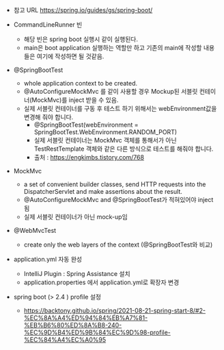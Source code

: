 * 참고 URL https://spring.io/guides/gs/spring-boot/

* CommandLineRunner 빈
  - 해당 빈은 spring boot 실행시 같이 실행된다.
  - main은 boot application 실행하는 역할만 하고 기존의 main에 작성할 내용들은 여기에 작성하면 될 것같음. 

* @SpringBootTest
  - whole application context to be created.
  - @AutoConfigureMockMvc 를 같이 사용할 경우 Mockup된 서블릿 컨테이너(MockMvc)를 inject 받을 수 있음.
  - 실제 서블릿 컨테이너를 구동 후 테스트 하기 위해서는 webEnvironment값을 변경해 줘야 합니다.
    - @SpringBootTest(webEnvironment = SpringBootTest.WebEnvironment.RANDOM_PORT)
    - 실제 서블릿 컨테이너는 MockMvc 객체를 통해서가 아닌 TestRestTemplate 객체와 같은 다른 방식으로 테스트를 해줘야 합니다.
    - 출처 : https://engkimbs.tistory.com/768

* MockMvc
  - a set of convenient builder classes, send HTTP requests into the DispatcherServlet and make assertions about the result.
  - @AutoConfigureMockMvc and @SpringBootTest가 적혀있어야 inject 됨
  - 실제 서블릿 컨테이너가 아닌 mock-up임

* @WebMvcTest
  - create only the web layers of the context (@SpringBootTest와 비교)

* application.yml 자동 완성
  - IntelliJ Plugin : Spring Assistance 설치 
  - application.properties 에서 application.yml로 확장자 변경

* spring boot (> 2.4 ) profile 설정
  - https://backtony.github.io/spring/2021-08-21-spring-start-8/#2-%EC%8A%A4%ED%94%84%EB%A7%81-%EB%B6%80%ED%8A%B8-240-%EC%9D%B4%ED%9B%84%EC%9D%98-profile-%EC%84%A4%EC%A0%95